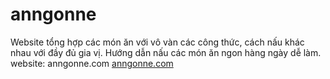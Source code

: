# anngonne
Website tổng hợp các món ăn với vô vàn các công thức, cách nấu khác nhau với đầy đủ gia vị. Hướng dẫn nấu các món ăn ngon hàng ngày dễ làm.
website: anngonne.com
 <a title="anngonne.com" class="" href="https://anngonne.com/">
                              anngonne.com
                            </a>
